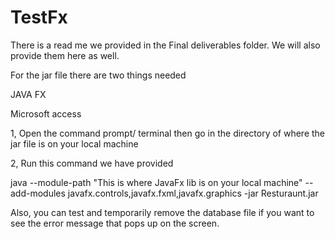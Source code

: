 # TestFx
There is a read me we provided in the Final deliverables folder. We will also provide them here as well. 

 

For the jar file there are two things needed 

JAVA FX 

Microsoft access  

 

1, Open the command prompt/ terminal then go in the directory of where the jar file is on your local machine 

2, Run this command we have provided 

java --module-path "This is where JavaFx lib is on your local machine" --add-modules javafx.controls,javafx.fxml,javafx.graphics -jar Resturaunt.jar 

  

Also, you can test and temporarily remove the database file if you want to see the error message that pops up on the screen. 
